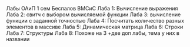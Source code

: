 Лабы ОАиП 1 сем Беспалов ВМСиС
Лаба 1: Вычисление выражения 
Лаба 2: свитч с выбором вычисляемой функции
Лаба 3: вычисление функции с заданной точностью
Лаба 4: Посчитать количество разных элементов в массиве
Лаба 5: Динамическая матрица
Лаба 6: Строки
Лаба 7: Структуры
Лаба 8: Похоже на 3
+две доп лабы, тема у них в названии
